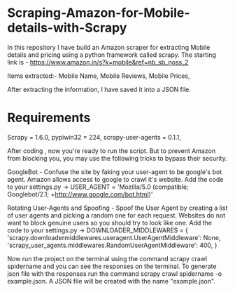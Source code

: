 # Scraping-Amazon-for-Mobile-details-with-Scrapy
In this repository I have build an Amazon scraper for extracting Mobile details and pricing using a python framework called scrapy. 
The starting link is - https://www.amazon.in/s?k=mobile&ref=nb_sb_noss_2

Items extracted:-
Mobile Name,
Mobile Reviews,
Mobile Prices,

After extracting the information, I have saved it into a JSON file.

# Requirements
Scrapy = 1.6.0,
pypiwin32 = 224,
scrapy-user-agents = 0.1.1,

After coding , now you're ready to run the script. But to prevent Amazon from blocking you, you may use the following tricks to bypass their security.

GoogleBot - Confuse the site by faking your user-agent to be google's bot agent. Amazon allows access to google to crawl it's website. Add the code to your settings.py -> USER_AGENT = 'Mozilla/5.0 (compatible; Googlebot/2.1; +http://www.google.com/bot.html)'

Rotating User-Agents and Spoofing - Spoof the User Agent by creating a list of user agents and picking a random one for each request. Websites do not want to block genuine users so you should try to look like one. Add the code to your settings.py -> DOWNLOADER_MIDDLEWARES = { 'scrapy.downloadermiddlewares.useragent.UserAgentMiddleware': None, 'scrapy_user_agents.middlewares.RandomUserAgentMiddleware': 400, }


Now run the project on the terminal using the command scrapy crawl spidername and you can see the responses on the terminal. To generate json file with the responses run the command scrapy crawl spidername -o example.json. A JSON file will be created with the name "example.json".
